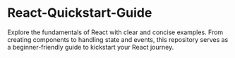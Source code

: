 # React-Quickstart-Guide
Explore the fundamentals of React with clear and concise examples. From creating components to handling state and events, this repository serves as a beginner-friendly guide to kickstart your React journey.
